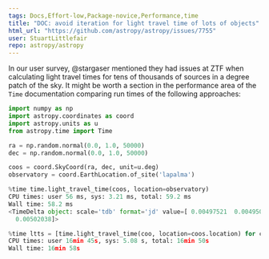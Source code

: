 ```yaml
---
tags: Docs,Effort-low,Package-novice,Performance,time
title: "DOC: avoid iteration for light travel time of lots of objects"
html_url: "https://github.com/astropy/astropy/issues/7755"
user: StuartLittlefair
repo: astropy/astropy
---
```


In our user survey, @stargaser mentioned they had issues at ZTF when calculating light travel times for tens of thousands of sources in a degree patch of the sky. It might be worth a section in the performance area of the ```Time``` documentation comparing run times of the following approaches:

```python
import numpy as np
import astropy.coordinates as coord
import astropy.units as u
from astropy.time import Time

ra = np.random.normal(0.0, 1.0, 50000)
dec = np.random.normal(0.0, 1.0, 50000)

coos = coord.SkyCoord(ra, dec, unit=u.deg)
observatory = coord.EarthLocation.of_site('lapalma')

%time time.light_travel_time(coos, location=observatory)
CPU times: user 56 ms, sys: 3.21 ms, total: 59.2 ms
Wall time: 58.2 ms
<TimeDelta object: scale='tdb' format='jd' value=[ 0.00497521  0.00495056  0.00497048 ...,  0.00499594  0.0049838
  0.00502038]>

%time ltts = [time.light_travel_time(coo, location=coos.location) for coo in coos]
CPU times: user 16min 45s, sys: 5.08 s, total: 16min 50s
Wall time: 16min 58s
```
